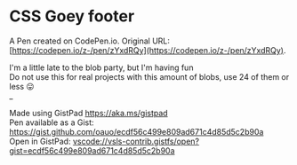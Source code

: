 # CSS Goey footer

A Pen created on CodePen.io. Original URL: [https://codepen.io/z-/pen/zYxdRQy](https://codepen.io/z-/pen/zYxdRQy).

I'm a little late to the blob party, but I'm having fun  
Do not use this for real projects with this amount of blobs, use 24 of them or less 😛  
_  
  
Made using GistPad https://aka.ms/gistpad  
Pen available as a Gist: https://gist.github.com/oauo/ecdf56c499e809ad671c4d85d5c2b90a  
Open in GistPad: <vscode://vsls-contrib.gistfs/open?gist=ecdf56c499e809ad671c4d85d5c2b90a>